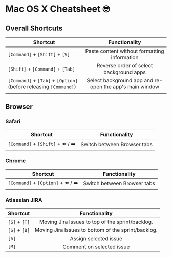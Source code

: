# Mac OS X Cheatsheet :nerd_face:


## Overall Shortcuts

| Shortcut        | Functionality |
| ------------- |:-------------:|
|  `[Command]` + `[Shift]` + `[V]`  | Paste content without formatting information      |
|  `[Shift]` + `[Command]` + `[Tab]`  | Reverse order of select background apps      |
|  `[Command]` + `[Tab]` + `[Option]` (before releasing `[Command]`)  | Select background app and re-open the app's main window |
|   |     |



## Browser 

### Safari

| Shortcut        | Functionality |
| ------------- |:-------------:|
|  `[Command]` + `[Shift]` + :arrow_left: / :arrow_right:  | Switch between Browser tabs      |

### Chrome


| Shortcut        | Functionality |
| ------------- |:-------------:|
|  `[Command]` + `[Option]` + :arrow_left: / :arrow_right:  | Switch between Browser tabs      |


### Atlassian JIRA

| Shortcut        | Functionality |
| ------------- |:-------------:|
|  `[S]` + `[T]`  | Moving Jira Issues to top of the sprint/backlog.     |
|  `[S]` + `[B]`  | Moving Jira Issues to bottom of the sprint/backlog.     |
|  `[A]`  | Assign selected issue     |
|  `[M]`  | Comment on selected issue     |



